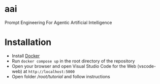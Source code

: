 # aai
Prompt Engineering For Agentic Artificial Intelligence

# Installation

- Install [Docker](https://docs.docker.com/get-docker/)
- Run `docker compose up` in the root directory of the repository
- Open your browser and open Visual Studio Code for the Web (vscode-web) at `http://localhost:5000`
- Open folder */root/tutorial* and follow instructions

